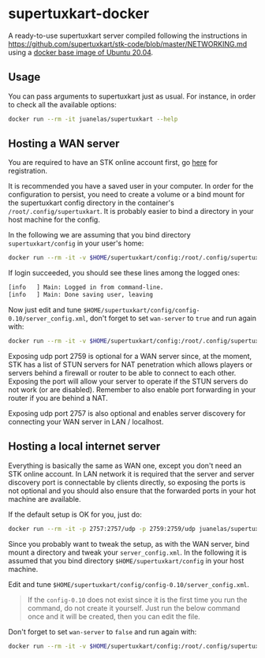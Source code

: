 # supertuxkart-docker
A ready-to-use supertuxkart server compiled following the instructions in https://github.com/supertuxkart/stk-code/blob/master/NETWORKING.md using a [docker base image of Ubuntu 20.04](https://hub.docker.com/_/ubuntu).

## Usage
You can pass arguments to supertuxkart just as usual. For instance, in order to check all the available options:

```sh
docker run --rm -it juanelas/supertuxkart --help
```

## Hosting a WAN server

You are required to have an STK online account first, go [here](https://online.supertuxkart.net/register.php) for registration.

It is recommended you have a saved user in your computer. In order for the configuration to persist, you need to create a volume or a bind mount for the supertuxkart config directory in the container's `/root/.config/supertuxkart`. It is probably easier to bind a directory in your host machine for the config.

In the following we are assuming that you bind directory `supertuxkart/config` in your user's home:

```sh
docker run --rm -it -v $HOME/supertuxkart/config:/root/.config/supertuxkart juanelas/supertuxkart --init-user --login=your_registered_name --password=your_password
```

If login succeeded, you should see these lines among the logged ones:

```sh
[info   ] Main: Logged in from command-line.
[info   ] Main: Done saving user, leaving
```

Now just edit and tune `$HOME/supertuxkart/config/config-0.10/server_config.xml`, don't forget to set `wan-server` to `true` and run again with:

```sh
docker run --rm -it -v $HOME/supertuxkart/config:/root/.config/supertuxkart -p 2757:2757/udp -p 2759:2759/udp juanelas/supertuxkart
```

Exposing udp port 2759 is optional for a WAN server since, at the moment, STK has a list of STUN servers for NAT penetration which allows players or servers behind a firewall or router to be able to connect to each other. Exposing the port will allow your server to operate if the STUN servers do not work (or are disabled). Remember to also enable port forwarding in your router if you are behind a NAT.

Exposing udp port 2757 is also optional and enables server discovery for connecting your WAN server in LAN / localhost.

## Hosting a local internet server

Everything is basically the same as WAN one, except you don't need an STK online account. In LAN network it is required that the server and server discovery port is connectable by clients directly, so exposing the ports is not optional and you should also ensure that the forwarded ports in your hot machine are available.

If the default setup is OK for you, just do:

```sh
docker run --rm -it -p 2757:2757/udp -p 2759:2759/udp juanelas/supertuxkart  --lan-server=your_server_name
```

Since you probably want to tweak the setup, as with the WAN server, bind mount a directory and tweak your `server_config.xml`. In the following it is assumed that you bind directory `$HOME/supertuxkart/config` in your host machine.

Edit and tune `$HOME/supertuxkart/config/config-0.10/server_config.xml`.

> If the `config-0.10` does not exist since it is the first time you run the command, do not create it yourself. Just run the below command once and it will be created, then you can edit the file.

Don't forget to set `wan-server` to `false` and run again with:

```sh
docker run --rm -it -v $HOME/supertuxkart/config:/root/.config/supertuxkart -p 2757:2757/udp -p 2759:2759/udp juanelas/supertuxkart
```

